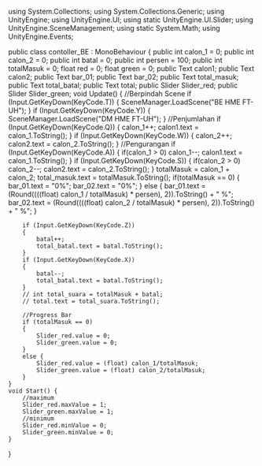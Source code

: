 using System.Collections;
using System.Collections.Generic;
using UnityEngine;
using UnityEngine.UI;
using static UnityEngine.UI.Slider;
using UnityEngine.SceneManagement;
using static System.Math;
using UnityEngine.Events;

public class contoller_BE : MonoBehaviour
{
    public int calon_1 = 0;
    public int calon_2 = 0;
    public int batal = 0;
    public int persen = 100;
    public int totalMasuk = 0;
    float red = 0;
    float green = 0;
    public Text calon1;
    public Text calon2;
    public Text bar_01;
    public Text bar_02;
    public Text total_masuk;
    public Text total_batal;
    public Text total;
    public Slider Slider_red;
    public Slider Slider_green;
    void Update()
    {
        //Berpindah Scene
        if (Input.GetKeyDown(KeyCode.T))
        {
            SceneManager.LoadScene("BE HME FT-UH");
        }
        if (Input.GetKeyDown(KeyCode.Y))
        {
            SceneManager.LoadScene("DM HME FT-UH");
        }
        //Penjumlahan
        if (Input.GetKeyDown(KeyCode.Q))
        {
            calon_1++;
            calon1.text = calon_1.ToString();
        }
        if (Input.GetKeyDown(KeyCode.W))
        {
            calon_2++;
            calon2.text = calon_2.ToString();
        }
        //Pengurangan
        if (Input.GetKeyDown(KeyCode.A))
        {
            if(calon_1 > 0) calon_1--;
            calon1.text = calon_1.ToString();
        }
        if (Input.GetKeyDown(KeyCode.S))
        {
            if(calon_2 > 0) calon_2--;
            calon2.text = calon_2.ToString();
        }
        totalMasuk = calon_1 + calon_2;
        total_masuk.text = totalMasuk.ToString();
        if(totalMasuk == 0) {
            bar_01.text = "0%";
            bar_02.text = "0%";
        }
        else {
            bar_01.text = (Round((((float) calon_1 / totalMasuk) * persen), 2)).ToString() + " %";
            bar_02.text = (Round((((float) calon_2 / totalMasuk) * persen), 2)).ToString() + " %";
        }

        if (Input.GetKeyDown(KeyCode.Z))
        {
            batal++;
            total_batal.text = batal.ToString();   
        }
        if (Input.GetKeyDown(KeyCode.X))
        {
            batal--;
            total_batal.text = batal.ToString();   
        }
        // int total_suara = totalMasuk + batal;
        // total.text = total_suara.ToString();

        //Progress Bar
        if (totalMasuk == 0)
        {
            Slider_red.value = 0;
            Slider_green.value = 0;
        }
        else {
            Slider_red.value = (float) calon_1/totalMasuk;
            Slider_green.value = (float) calon_2/totalMasuk;
        }
    }
    void Start() {
        //maximum
        Slider_red.maxValue = 1;
        Slider_green.maxValue = 1;
        //minimum
        Slider_red.minValue = 0;
        Slider_green.minValue = 0;
    }
}

